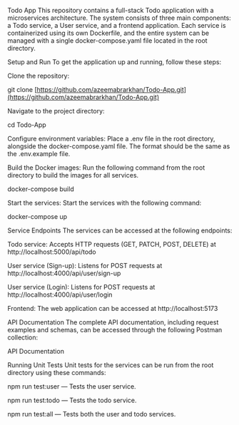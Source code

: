 Todo App
This repository contains a full-stack Todo application with a microservices architecture. The system consists of three main components: a Todo service, a User service, and a frontend application. Each service is containerized using its own Dockerfile, and the entire system can be managed with a single docker-compose.yaml file located in the root directory.

Setup and Run
To get the application up and running, follow these steps:

Clone the repository:

git clone [https://github.com/azeemabrarkhan/Todo-App.git](https://github.com/azeemabrarkhan/Todo-App.git)

Navigate to the project directory:

cd Todo-App

Configure environment variables:
Place a .env file in the root directory, alongside the docker-compose.yaml file. The format should be the same as the .env.example file.

Build the Docker images:
Run the following command from the root directory to build the images for all services.

docker-compose build

Start the services:
Start the services with the following command:

docker-compose up

Service Endpoints
The services can be accessed at the following endpoints:

Todo service: Accepts HTTP requests (GET, PATCH, POST, DELETE) at http://localhost:5000/api/todo

User service (Sign-up): Listens for POST requests at http://localhost:4000/api/user/sign-up

User service (Login): Listens for POST requests at http://localhost:4000/api/user/login

Frontend: The web application can be accessed at http://localhost:5173

API Documentation
The complete API documentation, including request examples and schemas, can be accessed through the following Postman collection:

API Documentation

Running Unit Tests
Unit tests for the services can be run from the root directory using these commands:

npm run test:user — Tests the user service.

npm run test:todo — Tests the todo service.

npm run test:all — Tests both the user and todo services.
